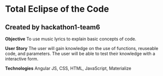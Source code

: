 # Total Eclipse of the Code
## Created by hackathon1-team6


**Objective** To use music lyrics to explain basic concepts of code.

**User Story** The user will gain knowledge on the use of functions, reuseable code, and parameters.
The user will be able to test their knowledge with a interactive form.

**Technologies** Angular JS, CSS, HTML, JavaScript, Materialize
